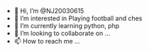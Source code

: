 - 👋 Hi, I’m @NJ20030615
- 👀 I’m interested in Playing football and ches
- 🌱 I’m currently learning python, php 
- 💞️ I’m looking to collaborate on ...
- 📫 How to reach me ...

<!---
NJ20030615/NJ20030615 is a ✨ special ✨ repository because its `README.md` (this file) appears on your GitHub profile.
You can click the Preview link to take a look at your changes.
--->
